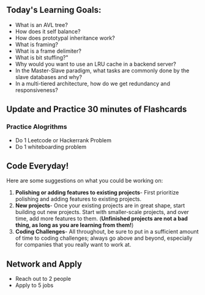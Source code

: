 ## Today's Learning Goals:

- What is an AVL tree?
- How does it self balance?
- How does prototypal inheritance work?
- What is framing?
- What is a frame delimiter?
- What is bit stuffing?"
- Why would you want to use an LRU cache in a backend server?
- In the Master-Slave paradigm, what tasks are commonly done by the slave databases and why?
- In a multi-tiered architecture, how do we get redundancy and responsiveness?

## Update and Practice 30 minutes of Flashcards

### Practice Alogrithms
* Do 1 Leetcode or Hackerrank Problem
* Do 1 whiteboarding problem

## Code Everyday!

Here are some suggestions on what you could be working on:

1. **Polishing or adding features to existing projects**- First prioritize polishing and adding features to existing projects.
1. **New projects**- Once your existing projects are in great shape, start building out new projects. Start with smaller-scale projects, and over time, add more features to them. (**Unfinished projects are not a bad thing, as long as you are learning from them!**)
1. **Coding Challenges**- All throughout, be sure to put in a sufficient amount of time to coding challenges; always go above and beyond, especially for companies that you really want to work at.

## Network and Apply

* Reach out to 2 people
* Apply to 5 jobs